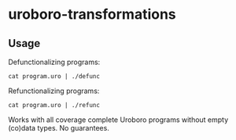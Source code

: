 # uroboro-transformations

## Usage
Defunctionalizing programs:
```
cat program.uro | ./defunc
```
Refunctionalizing programs:
```
cat program.uro | ./refunc
```

Works with all coverage complete Uroboro programs without empty (co)data types.
No guarantees.
